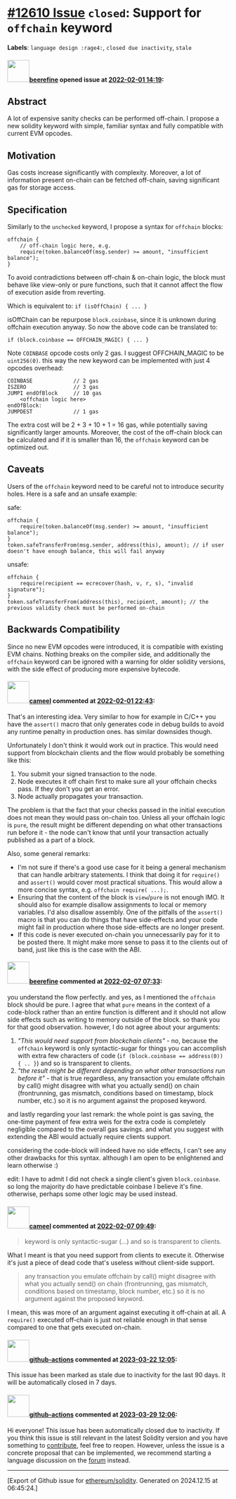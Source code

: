 # [\#12610 Issue](https://github.com/ethereum/solidity/issues/12610) `closed`: Support for `offchain` keyword
**Labels**: `language design :rage4:`, `closed due inactivity`, `stale`


#### <img src="https://avatars.githubusercontent.com/u/93521351?u=a333f1e64bd4031beab5ce2bae6917463284ce72&v=4" width="50">[beerefine](https://github.com/beerefine) opened issue at [2022-02-01 14:19](https://github.com/ethereum/solidity/issues/12610):

## Abstract

A lot of expensive sanity checks can be performed off-chain. I propose a new solidity keyword with simple, familiar syntax and fully compatible with current EVM opcodes.

## Motivation

Gas costs increase significantly with complexity. Moreover, a lot of information present on-chain can be fetched off-chain, saving significant gas for storage access.

## Specification

Similarly to the `unchecked` keyword, I propose a syntax for `offchain` blocks:

```
offchain {
    // off-chain logic here, e.g.
    require(token.balanceOf(msg.sender) >= amount, "insufficient balance");
}
```

To avoid contradictions between off-chain & on-chain logic, the block must behave like view-only or pure functions, such that it cannot affect the flow of execution aside from reverting.

Which is equivalent to:
`if (isOffChain) { ... }`

isOffChain can be repurpose `block.coinbase`, since it is unknown during offchain execution anyway. So now the above code can be translated to:

`if (block.coinbase == OFFCHAIN_MAGIC) { ... }`

Note `COINBASE` opcode costs only 2 gas. I suggest OFFCHAIN_MAGIC to be `uint256(0)`. this way the new keyword can be implemented with just 4 opcodes overhead:

```
COINBASE             // 2 gas
ISZERO               // 3 gas
JUMPI endOfBlock     // 10 gas
    <offchain logic here>
endOfBlock:
JUMPDEST             // 1 gas
```

The extra cost will be  2 + 3 + 10 + 1 = 16 gas, while potentially saving significantly larger amounts. Moreover, the cost of the off-chain block can be calculated and if it is smaller than 16, the `offchain` keyword can be optimized out.

## Caveats

Users of the `offchain` keyword need to be careful not to introduce security holes. Here is a safe and an unsafe example:

safe:
```
offchain {
    require(token.balanceOf(msg.sender) >= amount, "insufficient balance");
}
token.safeTransferFrom(msg.sender, address(this), amount); // if user doesn't have enough balance, this will fail anyway
```

unsafe:
```
offchain {
    require(recipient == ecrecover(hash, v, r, s), "invalid signature");
}
token.safeTransferFrom(address(this), recipient, amount); // the previous validity check must be performed on-chain
```

## Backwards Compatibility

Since no new EVM opcodes were introduced, it is compatible with existing EVM chains.
Nothing breaks on the compiler side, and additionally the `offchain` keyword can be ignored with a warning for older solidity versions, with the side effect of producing more expensive bytecode.

#### <img src="https://avatars.githubusercontent.com/u/137030?v=4" width="50">[cameel](https://github.com/cameel) commented at [2022-02-01 22:43](https://github.com/ethereum/solidity/issues/12610#issuecomment-1027360141):

That's an interesting idea. Very similar to how for example in C/C++ you have the `assert()` macro that only generates code in debug builds to avoid any runtime penalty in production ones. has similar downsides though.

Unfortunately I don't think it would work out in practice. This would need support from blockchain clients and the flow would probably be something like this:
1. You submit your signed transaction to the node.
2. Node executes it off chain first to make sure all your offchain checks pass. If they don't you get an error.
3. Node actually propagates your transaction.

The problem is that the fact that your checks passed in the initial execution does not mean they would pass on-chain too. Unless all your offchain logic is `pure`, the result might be different depending on what other transactions run before it - the node can't know that until your transaction actually published as a part of a block.

Also, some general remarks:
- I'm not sure if there's a good use case for it being a general mechanism that can handle arbitrary statements. I think that doing it for `require()` and `assert()` would cover most practical situations. This would allow a more concise syntax, e.g. `offchain require( ...);`.
- Ensuring that the content of the block is `view`/`pure` is not enough IMO. It should also for example disallow assignments to local or memory variables. I'd also disallow assembly. One of the pitfalls of the `assert()` macro is that you can do things that have side-effects and your code might fail in production where those side-effects are no longer present.
- If this code is never executed on-chain you unnecessarily pay for it to be posted there. It might make more sense to pass it to the clients out of band, just like this is the case with the ABI.

#### <img src="https://avatars.githubusercontent.com/u/93521351?u=a333f1e64bd4031beab5ce2bae6917463284ce72&v=4" width="50">[beerefine](https://github.com/beerefine) commented at [2022-02-07 07:33](https://github.com/ethereum/solidity/issues/12610#issuecomment-1031156114):

you understand the flow perfectly. and yes, as I mentioned the `offchain` block should be pure. I agree that what `pure` means in the context of a code-block rather than an entire function is different and it should not allow side effects such as writing to memory outside of the block. so thank you for that good observation. however, I do not agree about your arguments:
1. _"This would need support from blockchain clients"_ - no, because the `offchain` keyword is only syntactic-sugar for things you can accomplish with extra few characters of code (`if (block.coinbase == address(0)) { .. }`) and so is transparent to clients.
2. _"the result might be different depending on what other transactions run before it"_ - that is true regardless, any transaction you emulate offchain by call() might disagree with what you actually send() on chain (frontrunning, gas mismatch, conditions based on timestamp, block number, etc.) so it is no argument against the proposed keyword.

and lastly regarding your last remark: the whole point is gas saving, the one-time payment of few extra weis for the extra code is completely negligible compared to the overall gas savings. and what you suggest with extending the ABI would actually require clients support.

considering the code-block will indeed have no side effects, I can't see any other drawbacks for this syntax. although I am open to be enlightened and learn otherwise :)

edit: I have to admit I did not check a single client's given `block.coinbase`. so long the majority do have predictable coinbase I believe it's fine. otherwise, perhaps some other logic may be used instead.

#### <img src="https://avatars.githubusercontent.com/u/137030?v=4" width="50">[cameel](https://github.com/cameel) commented at [2022-02-07 09:49](https://github.com/ethereum/solidity/issues/12610#issuecomment-1031269777):

> keyword is only syntactic-sugar (...) and so is transparent to clients.

What I meant is that you need support from clients to execute it. Otherwise it's just a piece of dead code that's useless without client-side support.

> any transaction you emulate offchain by call() might disagree with what you actually send() on chain (frontrunning, gas mismatch, conditions based on timestamp, block number, etc.) so it is no argument against the proposed keyword.

I mean, this was more of an argument against executing it off-chain at all. A `require()` executed off-chain is just not reliable enough in that sense compared to one that gets executed on-chain.

#### <img src="https://avatars.githubusercontent.com/in/15368?v=4" width="50">[github-actions](https://github.com/apps/github-actions) commented at [2023-03-22 12:05](https://github.com/ethereum/solidity/issues/12610#issuecomment-1479452698):

This issue has been marked as stale due to inactivity for the last 90 days.
It will be automatically closed in 7 days.

#### <img src="https://avatars.githubusercontent.com/in/15368?v=4" width="50">[github-actions](https://github.com/apps/github-actions) commented at [2023-03-29 12:06](https://github.com/ethereum/solidity/issues/12610#issuecomment-1488479189):

Hi everyone! This issue has been automatically closed due to inactivity.
If you think this issue is still relevant in the latest Solidity version and you have something to [contribute](https://docs.soliditylang.org/en/latest/contributing.html), feel free to reopen.
However, unless the issue is a concrete proposal that can be implemented, we recommend starting a language discussion on the [forum](https://forum.soliditylang.org) instead.


-------------------------------------------------------------------------------



[Export of Github issue for [ethereum/solidity](https://github.com/ethereum/solidity). Generated on 2024.12.15 at 06:45:24.]
